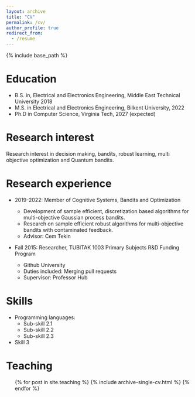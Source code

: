 ```yaml
---
layout: archive
title: "CV"
permalink: /cv/
author_profile: true
redirect_from:
  - /resume
---
```


{% include base_path %}

Education
======
* B.S. in, Electrical and Electronics Engineering,  Middle East Technical University 2018
* M.S. in Electrical and Electronics Engineering, Bilkent University, 2022
* Ph.D in Computer Science, Virginia Tech, 2027 (expected)

Research interest
======
Research interest in decision making, bandits, robust learning, multi objective optimization and Quantum bandits.

Research experience
======
* 2019-2022: Member of Cognitive Systems, Bandits and Optimization
  * Development of sample efficient, discretization based algorithms for multi-objective Gaussian process bandits. 
  * Research on sample efficient robust algorithms for multi-objective bandits with contaminated feedback. 
  * Advisor: Cem Tekin

* Fall 2015: Researcher, TUBITAK 1003 Primary Subjects R&D Funding Program
  * Github University
  * Duties included: Merging pull requests
  * Supervisor: Professor Hub
  
Skills
======
* Programming languages:
  * Sub-skill 2.1
  * Sub-skill 2.2
  * Sub-skill 2.3
* Skill 3

<!-- Publications
======
  <ul>{% for post in site.publications %}
    {% include archive-single-cv.html %}
  {% endfor %}</ul>
  
Talks
======
  <ul>{% for post in site.talks %}
    {% include archive-single-talk-cv.html %}
  {% endfor %}</ul> -->
  
Teaching
======
  <ul>{% for post in site.teaching %}
    {% include archive-single-cv.html %}
  {% endfor %}</ul>
  
<!-- Service and leadership
======
* Currently signed in to 43 different slack teams -->
